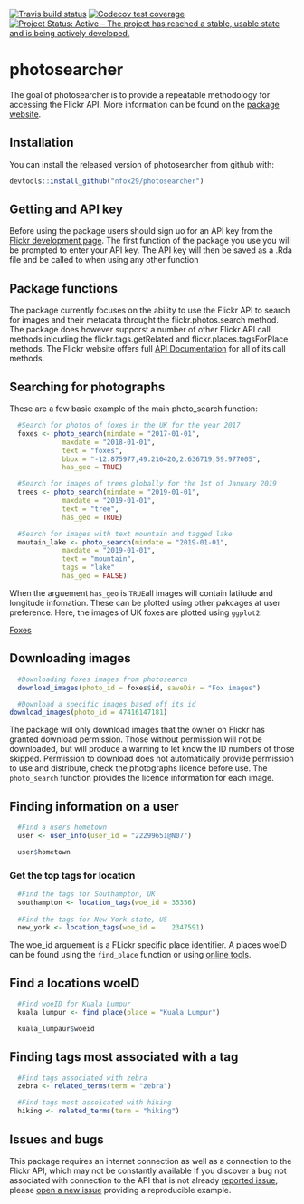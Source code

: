 
[![Travis build status](https://travis-ci.org/nfox29/photosearcher.svg?branch=master)](https://travis-ci.org/nfox29/photosearcher) [![Codecov test coverage](https://codecov.io/gh/nfox29/photosearcher/branch/master/graph/badge.svg)](https://codecov.io/gh/nfox29/photosearcher?branch=master) [![Project Status: Active – The project has reached a stable, usable state and is being actively developed.](https://www.repostatus.org/badges/latest/active.svg)](https://www.repostatus.org/#active) <!-- README.md is generated from README.Rmd. Please edit that file -->

photosearcher
=============

The goal of photosearcher is to provide a repeatable methodology for accessing the Flickr API. More information can be found on the [package website](https://nfox29.github.io/photosearcher/).

Installation
------------

You can install the released version of photosearcher from github with:

``` r
devtools::install_github("nfox29/photosearcher")
```

Getting and API key
-------------------

Before using the package users should sign uo for an API key from the [Flickr development page](https://www.flickr.com/services/apps/create/). The first function of the package you use you will be prompted to enter your API key. The API key will then be saved as a .Rda file and be called to when using any other function

Package functions
-----------------

The package currently focuses on the ability to use the Flickr API to search for images and their metadata throught the flickr.photos.search method. The package does however supporst a number of other Flickr API call methods inlcuding the flickr.tags.getRelated and flickr.places.tagsForPlace methods. The Flickr website offers full [API Documentation](https://www.flickr.com/services/api/) for all of its call methods.

Searching for photographs
-------------------------

These are a few basic example of the main photo\_search function:

``` r
  #Search for photos of foxes in the UK for the year 2017
  foxes <- photo_search(mindate = "2017-01-01",
             maxdate = "2018-01-01",
             text = "foxes",
             bbox = "-12.875977,49.210420,2.636719,59.977005",
             has_geo = TRUE)  

  #Search for images of trees globally for the 1st of January 2019
  trees <- photo_search(mindate = "2019-01-01",
             maxdate = "2019-01-01",
             text = "tree",
             has_geo = TRUE)

  #Search for images with text mountain and tagged lake
  moutain_lake <- photo_search(mindate = "2019-01-01",
             maxdate = "2019-01-01",
             text = "mountain",
             tags = "lake"
             has_geo = FALSE)
```

When the arguement `has_geo` is `TRUE`all images will contain latitude and longitude infomation. These can be plotted using other pakcages at user preference. Here, the images of UK foxes are plotted using `ggplot2`.

[Foxes]()

Downloading images
------------------

``` r
  #Downloading foxes images from photosearch
  download_images(photo_id = foxes$id, saveDir = "Fox images")

  #Download a specific images based off its id
download_images(photo_id = 47416147181)
```

The package will only download images that the owner on Flickr has granted download permission. Those without permission will not be downloaded, but will produce a warning to let know the ID numbers of those skipped. Permission to download does not automatically provide permission to use and distribute, check the photographs licence before use. The `photo_search` function provides the licence information for each image.

Finding information on a user
-----------------------------

``` r
  #Find a users hometown
  user <- user_info(user_id = "22299651@N07")

  user$hometown
```

### Get the top tags for location

``` r
  #Find the tags for Southampton, UK
  southampton <- location_tags(woe_id = 35356)
  
  #Find the tags for New York state, US
  new_york <- location_tags(woe_id =    2347591)
```

The woe\_id arguement is a FLickr specific place identifier. A places woeID can be found using the `find_place` function or using [online tools](http://woeid.rosselliot.co.nz/).

Find a locations woeID
----------------------

``` r
  #Find woeID for Kuala Lumpur
  kuala_lumpur <- find_place(place = "Kuala Lumpur")

  kuala_lumpaur$woeid
```

Finding tags most associated with a tag
---------------------------------------

``` r
  #Find tags associated with zebra
  zebra <- related_terms(term = "zebra")

  #Find tags most assoicated with hiking
  hiking <- related_terms(term = "hiking")
```

Issues and bugs
---------------

This package requires an internet connection as well as a connection to the Flickr API, which may not be constantly available If you discover a bug not associated with connection to the API that is not already [reported issue](https://github.com/nfox29/photosearcher/issues), please [open a new issue](https://github.com/nfox29/photosearcher/issues/new) providing a reproducible example.
